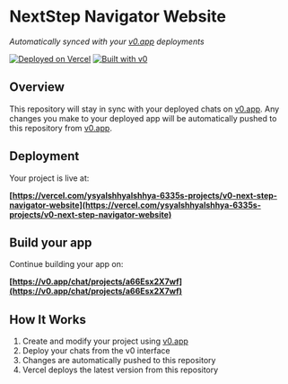 # NextStep Navigator Website

*Automatically synced with your [v0.app](https://v0.app) deployments*

[![Deployed on Vercel](https://img.shields.io/badge/Deployed%20on-Vercel-black?style=for-the-badge&logo=vercel)](https://vercel.com/ysyalshhyalshhya-6335s-projects/v0-next-step-navigator-website)
[![Built with v0](https://img.shields.io/badge/Built%20with-v0.app-black?style=for-the-badge)](https://v0.app/chat/projects/a66Esx2X7wf)

## Overview

This repository will stay in sync with your deployed chats on [v0.app](https://v0.app).
Any changes you make to your deployed app will be automatically pushed to this repository from [v0.app](https://v0.app).

## Deployment

Your project is live at:

**[https://vercel.com/ysyalshhyalshhya-6335s-projects/v0-next-step-navigator-website](https://vercel.com/ysyalshhyalshhya-6335s-projects/v0-next-step-navigator-website)**

## Build your app

Continue building your app on:

**[https://v0.app/chat/projects/a66Esx2X7wf](https://v0.app/chat/projects/a66Esx2X7wf)**

## How It Works

1. Create and modify your project using [v0.app](https://v0.app)
2. Deploy your chats from the v0 interface
3. Changes are automatically pushed to this repository
4. Vercel deploys the latest version from this repository